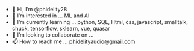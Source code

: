 - 👋 Hi, I’m @phidelity28
- 👀 I’m interested in ... ML and AI
- 🌱 I’m currently learning ... python, SQL, Html, css, javascript, smalltalk, chuck, tensorflow, sklearn, vue, quasar
- 💞️ I’m looking to collaborate on ... 
- 📫 How to reach me ... phidelityaudio@gmail.com

<!---
phidelity28/phidelity28 is a ✨ special ✨ repository because its `README.md` (this file) appears on your GitHub profile.
You can click the Preview link to take a look at your changes.
--->
